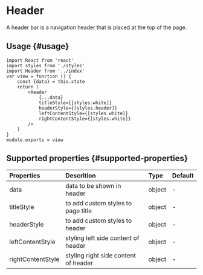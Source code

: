 # Header

A header bar is a navigation header that is placed at the top of the page.

## Usage {#usage}

```text
import React from 'react'
import styles from './styles'
import Header from '../index'
var view = function () {
    const {data} = this.state
    return (
        <Header
            {...data}
            titleStyle={[styles.white]}
            headerStyle={[styles.header]}
            leftContentStyle={[styles.white]}
            rightContentStyle={[styles.white]}
        />
    )
}
module.exports = view

```

## Supported properties {#supported-properties}

| Properties | Descrition | Type | Default |
| :--- | :--- | :--- | :--- |
| data | data to be shown in header | object | - |
| titleStyle | to add custom styles to page title | object | - |
| headerStyle | to add custom styles to header | object | - |
| leftContentStyle | styling left side content of header | object | - |
| rightContentStyle | styling right side content of header | object | - |




